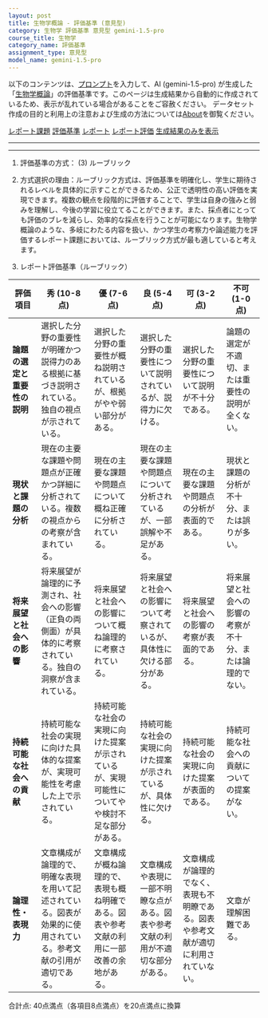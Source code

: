 ```yaml
---
layout: post
title: 生物学概論 - 評価基準 (意見型)
category: 生物学 評価基準 意見型 gemini-1.5-pro
course_title: 生物学
category_name: 評価基準
assignment_type: 意見型
model_name: gemini-1.5-pro
---
```


以下のコンテンツは、[プロンプト](https://github.com/takedatoshiyuki/synthetic_assignments/tree/main/generated/生物学/gemini-1.5-pro/prompt_評価基準-意見型.md)を入力して、AI (gemini-1.5-pro) が生成した「[生物学概論](/contents/生物学/)」の評価基準です。このページは生成結果から自動的に作成されているため、表示が乱れている場合があることをご容赦ください。
データセット作成の目的と利用上の注意および生成の方法については[About](/About)を御覧ください。

[レポート課題](../レポート課題-意見型)
[評価基準](../評価基準-意見型)
[レポート](../レポート-意見型)
[レポート評価](../レポート評価-意見型)
[生成結果のみを表示](https://github.com/takedatoshiyuki/synthetic_assignments/tree/main/generated/生物学/gemini-1.5-pro/評価基準-意見型.md)
  

***
***
  
1. 評価基準の方式： (3) ルーブリック

2. 方式選択の理由：ルーブリック方式は、評価基準を明確化し、学生に期待されるレベルを具体的に示すことができるため、公正で透明性の高い評価を実現できます。複数の観点を段階的に評価することで、学生は自身の強みと弱みを理解し、今後の学習に役立てることができます。また、採点者にとっても評価のブレを減らし、効率的な採点を行うことが可能になります。生物学概論のような、多岐にわたる内容を扱い、かつ学生の考察力や論述能力を評価するレポート課題においては、ルーブリック方式が最も適していると考えます。

3. レポート評価基準（ルーブリック）

| 評価項目 | 秀 (10-8点) | 優 (7-6点) | 良 (5-4点) | 可 (3-2点) | 不可 (1-0点) |
|---|---|---|---|---|---|
| **論題の選定と重要性の説明** |  選択した分野の重要性が明確かつ説得力のある根拠に基づき説明されている。独自の視点が示されている。 | 選択した分野の重要性が概ね説明されているが、根拠がやや弱い部分がある。 | 選択した分野の重要性について説明されているが、説得力に欠ける。 | 選択した分野の重要性について説明が不十分である。 | 論題の選定が不適切、または重要性の説明が全くない。 |
| **現状と課題の分析** | 現在の主要な課題や問題点が正確かつ詳細に分析されている。複数の視点からの考察が含まれている。 | 現在の主要な課題や問題点について概ね正確に分析されている。 | 現在の主要な課題や問題点について分析されているが、一部誤解や不足がある。 | 現在の主要な課題や問題点の分析が表面的である。 | 現状と課題の分析が不十分、または誤りが多い。 |
| **将来展望と社会への影響** | 将来展望が論理的に予測され、社会への影響（正負の両側面）が具体的に考察されている。独自の洞察が含まれている。 | 将来展望と社会への影響について概ね論理的に考察されている。 | 将来展望と社会への影響について考察されているが、具体性に欠ける部分がある。 | 将来展望と社会への影響の考察が表面的である。 | 将来展望と社会への影響の考察が不十分、または論理的でない。 |
| **持続可能な社会への貢献** | 持続可能な社会の実現に向けた具体的な提案が、実現可能性を考慮した上で示されている。 | 持続可能な社会の実現に向けた提案が示されているが、実現可能性についてやや検討不足な部分がある。 | 持続可能な社会の実現に向けた提案が示されているが、具体性に欠ける。 | 持続可能な社会の実現に向けた提案が表面的である。 | 持続可能な社会への貢献についての提案がない。 |
| **論理性・表現力** | 文章構成が論理的で、明確な表現を用いて記述されている。図表が効果的に使用されている。参考文献の引用が適切である。 | 文章構成が概ね論理的で、表現も概ね明確である。図表や参考文献の利用に一部改善の余地がある。 | 文章構成や表現に一部不明瞭な点がある。図表や参考文献の利用が不適切な部分がある。 | 文章構成が論理的でなく、表現も不明瞭である。図表や参考文献が適切に利用されていない。 | 文章が理解困難である。 |


合計点: 40点満点（各項目8点満点）を20点満点に換算
